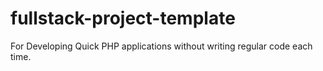 # fullstack-project-template

For Developing Quick PHP applications without writing regular code each time. 